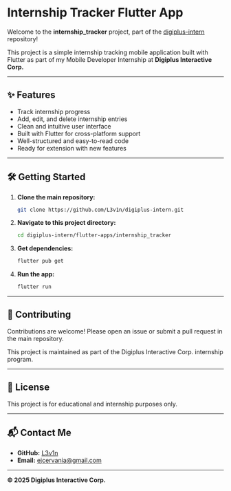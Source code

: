 # Internship Tracker Flutter App

Welcome to the **internship_tracker** project, part of the [digiplus-intern](https://github.com/L3v1n/digiplus-intern) repository!

This project is a simple internship tracking mobile application built with Flutter as part of my Mobile Developer Internship at **Digiplus Interactive Corp.**

---

## ✨ Features

- Track internship progress
- Add, edit, and delete internship entries
- Clean and intuitive user interface
- Built with Flutter for cross-platform support
- Well-structured and easy-to-read code
- Ready for extension with new features

---

## 🛠️ Getting Started

1. **Clone the main repository:**
   ```sh
   git clone https://github.com/L3v1n/digiplus-intern.git
   ```
2. **Navigate to this project directory:**
   ```sh
   cd digiplus-intern/flutter-apps/internship_tracker
   ```
3. **Get dependencies:**
   ```sh
   flutter pub get
   ```
4. **Run the app:**
   ```sh
   flutter run
   ```

---

## 🤝 Contributing

Contributions are welcome! Please open an issue or submit a pull request in the main repository.

This project is maintained as part of the Digiplus Interactive Corp. internship program.

---

## 📄 License

This project is for educational and internship purposes only.

---

## 📬 Contact Me

- **GitHub:** [L3v1n](https://github.com/L3v1n)
- **Email:** ejcervania@gmail.com

---

**© 2025 Digiplus Interactive Corp.**
